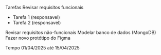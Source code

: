 Tarefas
Revisar requisitos funcionais
* Tarefa 1 (responsavel)
* Tarefa 2 (responsavel)

Revisar requisitos não-funcionais
Modelar banco de dados (MongoDB)
Fazer novo protótipo do Figma

Tempo
01/04/2025 até 15/04/2025
